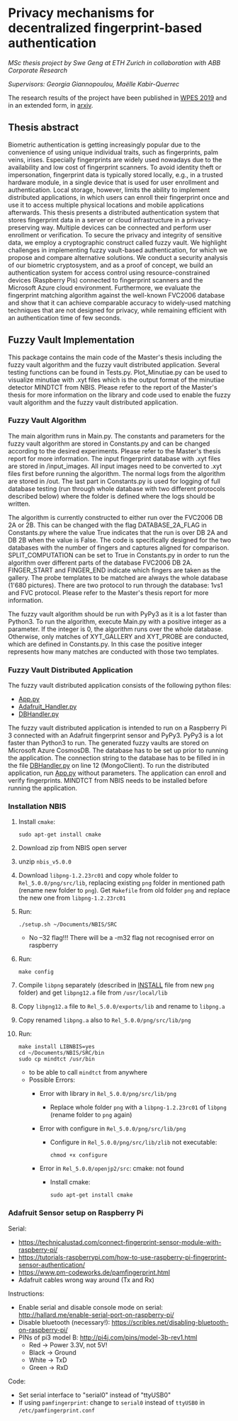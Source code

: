 # Privacy mechanisms for decentralized fingerprint-based authentication

*MSc thesis project by Swe Geng at ETH Zurich in collaboration with ABB Corporate Research* 

*Supervisors: Georgia Giannopoulou, Maëlle Kabir-Querrec*

The research results of the project have been published in [WPES 2019](https://dl.acm.org/doi/10.1145/3338498.3358648) and in an extended form, in [arxiv](https://arxiv.org/abs/1911.00248).

## Thesis abstract

Biometric authentication is getting increasingly popular due to the convenience of using unique individual traits, such as fingerprints, palm veins, irises. Especially fingerprints are widely used nowadays due to the availability and low cost of fingerprint scanners. To avoid identity theft or impersonation, fingerprint data is typically stored locally, e.g., in a trusted hardware module, in a single device that is used for user enrollment and authentication. Local storage, however, limits the ability to implement distributed applications, in which users can enroll their fingerprint once and use it to access multiple physical locations and mobile applications afterwards. This thesis presents a distributed authentication system that stores fingerprint data in a server or cloud infrastructure in a privacy-preserving way. Multiple devices can be connected and perform user enrollment or verification. To secure the privacy and integrity of sensitive data, we employ a cryptographic construct called fuzzy vault. We highlight challenges in implementing fuzzy vault-based authentication, for which we propose and compare alternative solutions. We conduct a security analysis of our biometric cryptosystem, and as a proof of concept, we build an authentication system for access control using resource-constrained devices (Raspberry Pis) connected to fingerprint scanners and the Microsoft Azure cloud environment. Furthermore, we evaluate the fingerprint matching algorithm against the well-known FVC2006 database and show that it can achieve comparable accuracy to widely-used matching techniques that are not designed for privacy, while remaining efficient with an authentication time of few seconds.

## Fuzzy Vault Implementation

This package contains the main code of the Master's thesis including the fuzzy vault algorithm and the fuzzy vault
distributed application. Several testing functions can be found in Tests.py.
Plot_Minutiae.py can be used to visualize minutiae with .xyt files which is the output format of the minutiae detector MINDTCT from NBIS.
Please refer to the report of the Master's thesis for more information on the library and code used to enable the fuzzy vault algorithm and the fuzzy vault distributed application.

### Fuzzy Vault Algorithm

The main algorithm runs in Main.py. The constants and parameters for the fuzzy vault algorithm are stored in Constants.py and can be changed according to
the desired experiments. Please refer to the Master's thesis report for more information.
The input fingerprint database with .xyt files are stored in /input_images. All input images need to be converted to .xyt files first before running the algorithm.
The normal logs from the algorithm are stored in /out. The last part in Constants.py is used for logging of full database testing (run through whole database with two different protocols described below) where the folder is defined where the logs should be written.

The algorithm is currently constructed to either run over the FVC2006 DB 2A or 2B. This can be changed with the flag
DATABASE_2A_FLAG in Constants.py where the value True indicates that the run is over DB 2A and DB 2B when the value is
False. The code is specifically designed for the two databases with the number of fingers and captures aligned for comparison.
SPLIT_COMPUTATION can be set to True in Constants.py in order to run the algorithm over different parts of the database
FVC2006 DB 2A. FINGER_START and FINGER_END indicate which fingers are taken as the gallery. The probe templates to be
matched are always the whole database (1'680 pictures). There are two protocol to run through the database: 1vs1 and FVC protocol.
Please refer to the Master's thesis report for more information.

The fuzzy vault algorithm should be run with PyPy3 as it is a lot faster than Python3. To run the algorithm, execute
Main.py with a positive integer as a parameter. If the integer is 0, the algorithm runs over the whole database.
Otherwise, only matches of XYT_GALLERY and XYT_PROBE are conducted, which are defined in Constants.py. In this case the
positive integer represents how many matches are conducted with those two templates.

### Fuzzy Vault Distributed Application

The fuzzy vault distributed application consists of the following python files:

* [App.py](App.py)
* [Adafruit_Handler.py](Adafruit_Handler.py)
* [DBHandler.py](DBHandler.py)

The fuzzy vault distributed application is intended to run on a Raspberry Pi 3 connected with an Adafruit fingerprint
sensor and PyPy3. PyPy3 is a lot faster than Python3 to run. The generated fuzzy vaults are stored on Microsoft Azure
CosmosDB. The database has to be set up prior to running the application. The connection string to the database has to
be filled in in the file [DBHandler.py](DBHandler.py) on line 12 (MongoClient). To run the distributed application, run [App.py](App.py) without
parameters. The application can enroll and verify fingerprints. MINDTCT from NBIS needs to be installed before running the application.

### Installation NBIS

1. Install `cmake`:

    ```shell
    sudo apt-get install cmake
    ```

2. Download zip from NBIS open server
3. unzip `nbis_v5.0.0`
4. Download `libpng-1.2.23rc01` and copy whole folder to `Rel_5.0.0/png/src/lib`, replacing existing `png` folder in mentioned path (rename new folder to `png`). Get `Makefile` from old folder `png` and replace the new one from `libpng-1.2.23rc01`
5. Run:

    ```shell
    ./setup.sh ~/Documents/NBIS/SRC
    ```

    * No –32 flag!!! There will be a -m32 flag not recognised error on raspberry

6. Run:

    ```shell
    make config
    ```

7. Compile `libpng` separately (described in [INSTALL](INSTALL) file from new `png` folder) and get `libpng12.a` file from `/usr/local/lib`
8. Copy `libpng12.a` file to `Rel_5.0.0/exports/lib` and rename to `libpng.a`
9. Copy renamed `libpng.a` also to `Rel_5.0.0/png/src/lib/png`
10. Run:

    ```shell
    make install LIBNBIS=yes
    cd ~/Documents/NBIS/SRC/bin
    sudo cp mindtct /usr/bin
    ```

    * to be able to call `mindtct` from anywhere
    * Possible Errors:
      * Error with library in `Rel_5.0.0/png/src/lib/png`
        * Replace whole folder `png` with a `libpng-1.2.23rc01` of `libpng` (rename folder to `png` again)
      * Error with configure in `Rel_5.0.0/png/src/lib/png`
        * Configure in `Rel_5.0.0/png/src/lib/zlib` not executable:

          ```shell
          chmod +x configure
          ```

      * Error in `Rel_5.0.0/openjp2/src`: cmake: not found
        * Install cmake:

          ```shell
          sudo apt-get install cmake
          ```

### Adafruit Sensor setup on Raspberry Pi

Serial:

* https://technicalustad.com/connect-fingerprint-sensor-module-with-raspberry-pi/
* https://tutorials-raspberrypi.com/how-to-use-raspberry-pi-fingerprint-sensor-authentication/
* https://www.pm-codeworks.de/pamfingerprint.html
* Adafruit cables wrong way around (Tx and Rx)

Instructions:

* Enable serial and disable console mode on serial: http://hallard.me/enable-serial-port-on-raspberry-pi/
* Disable bluetooth (necessary!): https://scribles.net/disabling-bluetooth-on-raspberry-pi/
* PINs of pi3 model B: http://pi4j.com/pins/model-3b-rev1.html
  * Red -> Power 3.3V, not 5V!
  * Black -> Ground
  * White -> TxD
  * Green -> RxD

Code:

* Set serial interface to "serial0" instead of "ttyUSB0"
* If using `pamfingerprint`: change to `serial0` instead of `ttyUSB0` in `/etc/pamfingerprint.conf`
